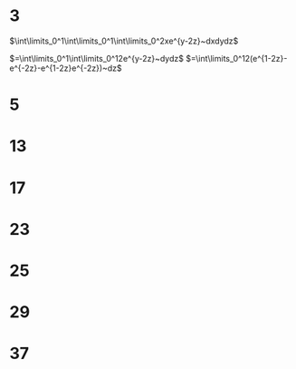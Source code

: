 # 3

$\int\limits_0^1\int\limits_0^1\int\limits_0^2xe^{y-2z}~dxdydz$

$=\int\limits_0^1\int\limits_0^12e^{y-2z}~dydz$
$=\int\limits_0^12(e^{1-2z}-e^{-2z}-e^{1-2z}e^{-2z})~dz$

# 5

# 13

# 17

# 23

# 25

# 29

# 37
